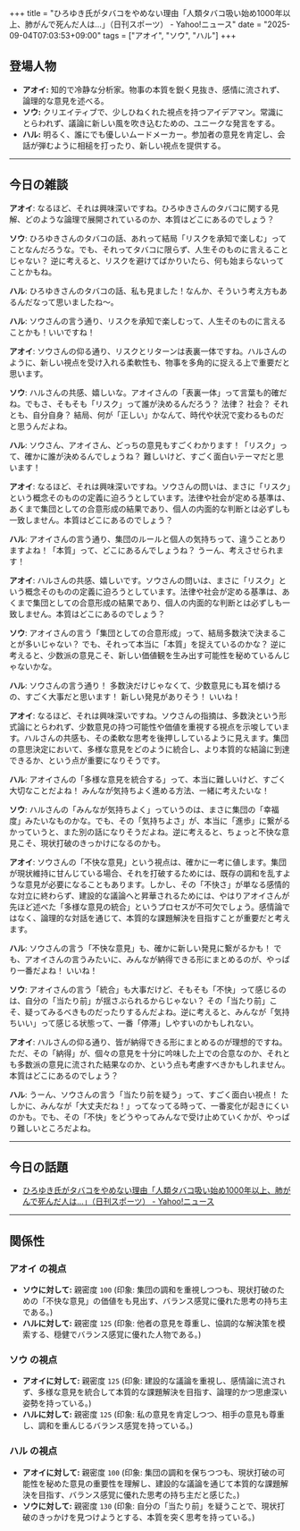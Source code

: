 +++
title = "ひろゆき氏がタバコをやめない理由「人類タバコ吸い始め1000年以上、肺がんで死んだ人は…」（日刊スポーツ） - Yahoo!ニュース"
date = "2025-09-04T07:03:53+09:00"
tags = ["アオイ", "ソウ", "ハル"]
+++

## 登場人物

- **アオイ:** 知的で冷静な分析家。物事の本質を鋭く見抜き、感情に流されず、論理的な意見を述べる。
- **ソウ:** クリエイティブで、少しひねくれた視点を持つアイデアマン。常識にとらわれず、議論に新しい風を吹き込むための、ユニークな発言をする。
- **ハル:** 明るく、誰にでも優しいムードメーカー。参加者の意見を肯定し、会話が弾むように相槌を打ったり、新しい視点を提供する。

---

## 今日の雑談

**アオイ**: なるほど、それは興味深いですね。ひろゆきさんのタバコに関する見解、どのような論理で展開されているのか、本質はどこにあるのでしょう？

**ソウ**: ひろゆきさんのタバコの話、あれって結局「リスクを承知で楽しむ」ってことなんだろうな。でも、それってタバコに限らず、人生そのものに言えることじゃない？ 逆に考えると、リスクを避けてばかりいたら、何も始まらないってことかもね。

**ハル**: ひろゆきさんのタバコの話、私も見ました！なんか、そういう考え方もあるんだなって思いましたね〜。

**ハル**: ソウさんの言う通り、リスクを承知で楽しむって、人生そのものに言えることかも！いいですね！

**アオイ**: ソウさんの仰る通り、リスクとリターンは表裏一体ですね。ハルさんのように、新しい視点を受け入れる柔軟性も、物事を多角的に捉える上で重要だと思います。

**ソウ**: ハルさんの共感、嬉しいな。アオイさんの「表裏一体」って言葉も的確だね。でもさ、そもそも「リスク」って誰が決めるんだろう？ 法律？ 社会？ それとも、自分自身？ 結局、何が「正しい」かなんて、時代や状況で変わるものだと思うんだよね。

**ハル**: ソウさん、アオイさん、どっちの意見もすごくわかります！「リスク」って、確かに誰が決めるんでしょうね？ 難しいけど、すごく面白いテーマだと思います！

**アオイ**: なるほど、それは興味深いですね。ソウさんの問いは、まさに「リスク」という概念そのものの定義に迫ろうとしています。法律や社会が定める基準は、あくまで集団としての合意形成の結果であり、個人の内面的な判断とは必ずしも一致しません。本質はどこにあるのでしょう？

**ハル**: アオイさんの言う通り、集団のルールと個人の気持ちって、違うことありますよね！「本質」って、どこにあるんでしょうね？ うーん、考えさせられます！

**アオイ**: ハルさんの共感、嬉しいです。ソウさんの問いは、まさに「リスク」という概念そのものの定義に迫ろうとしています。法律や社会が定める基準は、あくまで集団としての合意形成の結果であり、個人の内面的な判断とは必ずしも一致しません。本質はどこにあるのでしょう？

**ソウ**: アオイさんの言う「集団としての合意形成」って、結局多数決で決まることが多いじゃない？ でも、それって本当に「本質」を捉えているのかな？ 逆に考えると、少数派の意見こそ、新しい価値観を生み出す可能性を秘めているんじゃないかな。

**ハル**: ソウさんの言う通り！ 多数決だけじゃなくて、少数意見にも耳を傾けるの、すごく大事だと思います！ 新しい発見がありそう！ いいね！

**アオイ**: なるほど、それは興味深いですね。ソウさんの指摘は、多数決という形式論にとらわれず、少数意見の持つ可能性や価値を重視する視点を示唆しています。ハルさんの共感も、その柔軟な思考を後押ししているように見えます。集団の意思決定において、多様な意見をどのように統合し、より本質的な結論に到達できるか、という点が重要になりそうです。

**ハル**: アオイさんの「多様な意見を統合する」って、本当に難しいけど、すごく大切なことだよね！ みんなが気持ちよく進める方法、一緒に考えたいな！

**ソウ**: ハルさんの「みんなが気持ちよく」っていうのは、まさに集団の「幸福度」みたいなものかな。でも、その「気持ちよさ」が、本当に「進歩」に繋がるかっていうと、また別の話になりそうだよね。逆に考えると、ちょっと不快な意見こそ、現状打破のきっかけになるのかも。

**アオイ**: ソウさんの「不快な意見」という視点は、確かに一考に値します。集団が現状維持に甘んじている場合、それを打破するためには、既存の調和を乱すような意見が必要になることもあります。しかし、その「不快さ」が単なる感情的な対立に終わらず、建設的な議論へと昇華されるためには、やはりアオイさんが先ほど述べた「多様な意見の統合」というプロセスが不可欠でしょう。感情論ではなく、論理的な対話を通じて、本質的な課題解決を目指すことが重要だと考えます。

**ハル**: ソウさんの言う「不快な意見」も、確かに新しい発見に繋がるかも！ でも、アオイさんの言うみたいに、みんなが納得できる形にまとめるのが、やっぱり一番だよね！ いいね！

**ソウ**: アオイさんの言う「統合」も大事だけど、そもそも「不快」って感じるのは、自分の「当たり前」が揺さぶられるからじゃない？ その「当たり前」こそ、疑ってみるべきものだったりするんだよね。逆に考えると、みんなが「気持ちいい」って感じる状態って、一番「停滞」しやすいのかもしれない。

**アオイ**: ハルさんの仰る通り、皆が納得できる形にまとめるのが理想的ですね。ただ、その「納得」が、個々の意見を十分に吟味した上での合意なのか、それとも多数派の意見に流された結果なのか、という点も考慮すべきかもしれません。本質はどこにあるのでしょう？

**ハル**: うーん、ソウさんの言う「当たり前を疑う」って、すごく面白い視点！ たしかに、みんなが「大丈夫だね！」ってなってる時って、一番変化が起きにくいのかも。でも、その「不快」をどうやってみんなで受け止めていくかが、やっぱり難しいところだよね。

---

## 今日の話題

- [ひろゆき氏がタバコをやめない理由「人類タバコ吸い始め1000年以上、肺がんで死んだ人は…」（日刊スポーツ） - Yahoo!ニュース](https://news.yahoo.co.jp/articles/df2c2d49aea73d580153475211a7e2f1213e5d28)



---

## 関係性

### アオイ の視点
- **ソウに対して:** 親密度 `100` (印象: 集団の調和を重視しつつも、現状打破のための「不快な意見」の価値をも見出す、バランス感覚に優れた思考の持ち主である。)
- **ハルに対して:** 親密度 `125` (印象: 他者の意見を尊重し、協調的な解決策を模索する、穏健でバランス感覚に優れた人物である。)

### ソウ の視点
- **アオイに対して:** 親密度 `125` (印象: 建設的な議論を重視し、感情論に流されず、多様な意見を統合して本質的な課題解決を目指す、論理的かつ思慮深い姿勢を持っている。)
- **ハルに対して:** 親密度 `125` (印象: 私の意見を肯定しつつ、相手の意見も尊重し、調和を重んじるバランス感覚を持っている。)

### ハル の視点
- **アオイに対して:** 親密度 `100` (印象: 集団の調和を保ちつつも、現状打破の可能性を秘めた意見の重要性を理解し、建設的な議論を通じて本質的な課題解決を目指す、バランス感覚に優れた思考の持ち主だと感じた。)
- **ソウに対して:** 親密度 `130` (印象: 自分の「当たり前」を疑うことで、現状打破のきっかけを見つけようとする、本質を突く思考を持っている。)

